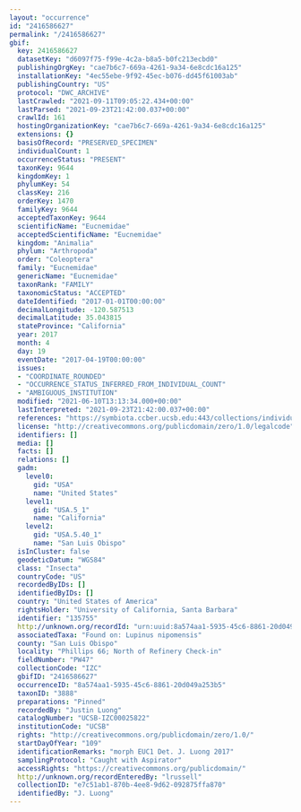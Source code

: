 ```yaml
---
layout: "occurrence"
id: "2416586627"
permalink: "/2416586627"
gbif:
  key: 2416586627
  datasetKey: "d6097f75-f99e-4c2a-b8a5-b0fc213ecbd0"
  publishingOrgKey: "cae7b6c7-669a-4261-9a34-6e8cdc16a125"
  installationKey: "4ec55ebe-9f92-45ec-b076-dd45f61003ab"
  publishingCountry: "US"
  protocol: "DWC_ARCHIVE"
  lastCrawled: "2021-09-11T09:05:22.434+00:00"
  lastParsed: "2021-09-23T21:42:00.037+00:00"
  crawlId: 161
  hostingOrganizationKey: "cae7b6c7-669a-4261-9a34-6e8cdc16a125"
  extensions: {}
  basisOfRecord: "PRESERVED_SPECIMEN"
  individualCount: 1
  occurrenceStatus: "PRESENT"
  taxonKey: 9644
  kingdomKey: 1
  phylumKey: 54
  classKey: 216
  orderKey: 1470
  familyKey: 9644
  acceptedTaxonKey: 9644
  scientificName: "Eucnemidae"
  acceptedScientificName: "Eucnemidae"
  kingdom: "Animalia"
  phylum: "Arthropoda"
  order: "Coleoptera"
  family: "Eucnemidae"
  genericName: "Eucnemidae"
  taxonRank: "FAMILY"
  taxonomicStatus: "ACCEPTED"
  dateIdentified: "2017-01-01T00:00:00"
  decimalLongitude: -120.587513
  decimalLatitude: 35.043815
  stateProvince: "California"
  year: 2017
  month: 4
  day: 19
  eventDate: "2017-04-19T00:00:00"
  issues:
  - "COORDINATE_ROUNDED"
  - "OCCURRENCE_STATUS_INFERRED_FROM_INDIVIDUAL_COUNT"
  - "AMBIGUOUS_INSTITUTION"
  modified: "2021-06-10T13:13:34.000+00:00"
  lastInterpreted: "2021-09-23T21:42:00.037+00:00"
  references: "https://symbiota.ccber.ucsb.edu:443/collections/individual/index.php?occid=135755"
  license: "http://creativecommons.org/publicdomain/zero/1.0/legalcode"
  identifiers: []
  media: []
  facts: []
  relations: []
  gadm:
    level0:
      gid: "USA"
      name: "United States"
    level1:
      gid: "USA.5_1"
      name: "California"
    level2:
      gid: "USA.5.40_1"
      name: "San Luis Obispo"
  isInCluster: false
  geodeticDatum: "WGS84"
  class: "Insecta"
  countryCode: "US"
  recordedByIDs: []
  identifiedByIDs: []
  country: "United States of America"
  rightsHolder: "University of California, Santa Barbara"
  identifier: "135755"
  http://unknown.org/recordId: "urn:uuid:8a574aa1-5935-45c6-8861-20d049a253b5"
  associatedTaxa: "Found on: Lupinus nipomensis"
  county: "San Luis Obispo"
  locality: "Phillips 66; North of Refinery Check-in"
  fieldNumber: "PW47"
  collectionCode: "IZC"
  gbifID: "2416586627"
  occurrenceID: "8a574aa1-5935-45c6-8861-20d049a253b5"
  taxonID: "3888"
  preparations: "Pinned"
  recordedBy: "Justin Luong"
  catalogNumber: "UCSB-IZC00025822"
  institutionCode: "UCSB"
  rights: "http://creativecommons.org/publicdomain/zero/1.0/"
  startDayOfYear: "109"
  identificationRemarks: "morph EUC1 Det. J. Luong 2017"
  samplingProtocol: "Caught with Aspirator"
  accessRights: "https://creativecommons.org/publicdomain/"
  http://unknown.org/recordEnteredBy: "lrussell"
  collectionID: "e7c51ab1-870b-4ee8-9d62-092875ffa870"
  identifiedBy: "J. Luong"
---
```


